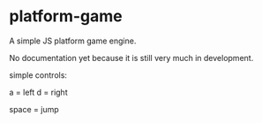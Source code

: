 platform-game
=============

A simple JS platform game engine.

No documentation yet because it is still very much in development.

simple controls:

a = left
d = right

space = jump


